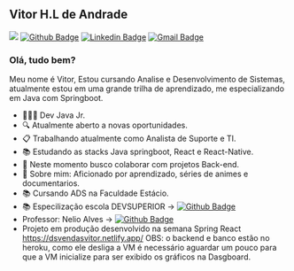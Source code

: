 ## Vitor H.L de Andrade
[<img src = "https://img.shields.io/badge/WhatsApp-25D366?style=for-the-badge&logo=whatsapp&logoColor=white">](https://api.whatsapp.com/send?phone=5581996394805&text=Ol%C3%A1,%20acessei%20seu%20WhatsLink)
[![Github Badge](https://img.shields.io/badge/-Github-000?style=flat-square&logo=Github&logoColor=white&link=https://github.com/vitorhla)](https://github.com/vitorhla)
[![Linkedin Badge](https://img.shields.io/badge/-LinkedIn-blue?style=flat-square&logo=Linkedin&logoColor=white&link=https://www.linkedin.com/in/vitor-andrade-9b6610162/)](https://www.linkedin.com/in/vitor-andrade-9b6610162/)
[![Gmail Badge](https://img.shields.io/badge/-Gmail-c14438?style=flat-square&logo=Gmail&logoColor=white&link=mailto:vitorhenriquealt@gmail.com)](mailto:vitorhenriquealt@gmail.com)

### Olá, tudo bem?
Meu nome é Vitor, Estou cursando Analise e Desenvolvimento de Sistemas, atualmente estou em uma grande trilha de aprendizado, me especializando em Java com Springboot.
- 👨🏻‍💻 Dev Java Jr.
- 🔍 Atualmente aberto a novas oportunidades.
- 📋 Trabalhando atualmente como Analista de Suporte e TI.
- 📚 Estudando as stacks Java springboot, React e React-Native.
- 📡 Neste momento busco colaborar com projetos Back-end.
- 💬 Sobre mim: Aficionado por aprendizado, séries de animes e documentarios.
- 📚 Cursando ADS na Faculdade Estácio.
- 📚 Especilização escola DEVSUPERIOR  -> [![Github Badge](https://img.shields.io/badge/-Github-000?style=flat-square&logo=Github&logoColor=white&link=https://github.com/devsuperior)](https://github.com/devsuperior)
-  Professor: Nelio Alves -> [![Github Badge](https://img.shields.io/badge/-Github-000?style=flat-square&logo=Github&logoColor=white&link=https://github.com/acenelio)](https://github.com/acenelio)
-  Projeto em produção desenvolvido na semana Spring React https://dsvendasvitor.netlify.app/ OBS: o backend e banco estão no heroku, como ele desliga a VM é necessário aguardar um pouco para que a VM inicialize para ser exibido os gráficos na Dasgboard.



